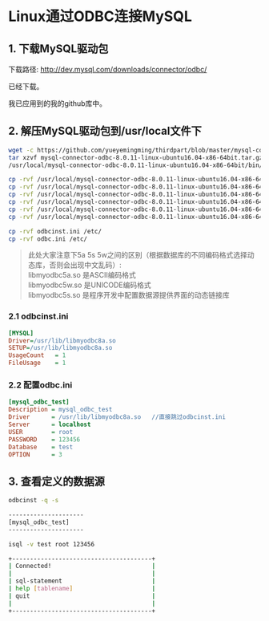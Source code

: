 # Linux通过ODBC连接MySQL

## 1. 下载MySQL驱动包

下载路径: <http://dev.mysql.com/downloads/connector/odbc/>

已经下载。

我已应用到的我的github库中。

## 2. 解压MySQL驱动包到/usr/local文件下

```bash
wget -c https://github.com/yueyemingming/thirdpart/blob/master/mysql-connector-odbc-8.0.11-linux-ubuntu16.04-x86-64bit.tar.gz
tar xzvf mysql-connector-odbc-8.0.11-linux-ubuntu16.04-x86-64bit.tar.gz -C /usr/local
/usr/local/mysql-connector-odbc-8.0.11-linux-ubuntu16.04-x86-64bit/bin/myodbc-installer -d -a -n "MYSQL" -t "DRIVER=/usr/lib/libmyodbc8a.so;SETUP=/usr/lib/libmyodbc8a.so"

cp -rvf /usr/local/mysql-connector-odbc-8.0.11-linux-ubuntu16.04-x86-64bit/lib/libmyodbc8a.so /usr/lib
cp -rvf /usr/local/mysql-connector-odbc-8.0.11-linux-ubuntu16.04-x86-64bit/lib/libmyodbc8S.so /usr/lib
cp -rvf /usr/local/mysql-connector-odbc-8.0.11-linux-ubuntu16.04-x86-64bit/lib/libmyodbc8w.so /usr/lib
cp -rvf /usr/local/mysql-connector-odbc-8.0.11-linux-ubuntu16.04-x86-64bit/lib/libmyodbc8a.so /usr/lib64
cp -rvf /usr/local/mysql-connector-odbc-8.0.11-linux-ubuntu16.04-x86-64bit/lib/libmyodbc8S.so /usr/lib64
cp -rvf /usr/local/mysql-connector-odbc-8.0.11-linux-ubuntu16.04-x86-64bit/lib/libmyodbc8w.so /usr/lib64

cp -rvf odbcinst.ini /etc/
cp -rvf odbc.ini /etc/
```

> 此处大家注意下5a 5s 5w之间的区别（根据数据库的不同编码格式选择动态库，否则会出现中文乱码）:  
> libmyodbc5a.so 是ASCII编码格式  
> libmyodbc5w.so 是UNICODE编码格式  
> libmyodbc5s.so 是程序开发中配置数据源提供界面的动态链接库

### 2.1 odbcinst.ini

```ini
[MYSQL]
Driver=/usr/lib/libmyodbc8a.so
SETUP=/usr/lib/libmyodbc8a.so
UsageCount   = 1
FileUsage    = 1
```

### 2.2 配置odbc.ini

```ini
[mysql_odbc_test]
Description = mysql_odbc_test
Driver      = /usr/lib/libmyodbc8a.so   //直接跳过odbcinst.ini
Server      = localhost
USER        = root
PASSWORD    = 123456
Database    = test
OPTION      = 3
```

## 3. 查看定义的数据源

```bash
odbcinst -q -s

---------------------
[mysql_odbc_test]
---------------------

isql -v test root 123456

+---------------------------------------+
| Connected!                            |
|                                       |
| sql-statement                         |
| help [tablename]                      |
| quit                                  |
|                                       |
+---------------------------------------+
```
